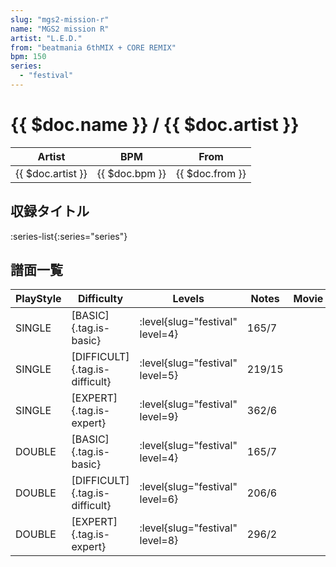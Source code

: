 ```yaml
---
slug: "mgs2-mission-r"
name: "MGS2 mission R"
artist: "L.E.D."
from: "beatmania 6thMIX + CORE REMIX"
bpm: 150
series:
  - "festival"
---
```


# {{ $doc.name }} / {{ $doc.artist }}

|Artist|BPM|From|
|------|---|----|
|{{ $doc.artist }}|{{ $doc.bpm }}|{{ $doc.from }}|

## 収録タイトル

:series-list{:series="series"}

## 譜面一覧

|PlayStyle|Difficulty|Levels|Notes|Movie|
|---------|----------|------|-----|-----|
|SINGLE|[BASIC]{.tag.is-basic}|<div class="field is-grouped is-grouped-multiline"> :level{slug="festival" level=4}</div>|165/7||
|SINGLE|[DIFFICULT]{.tag.is-difficult}|<div class="field is-grouped is-grouped-multiline"> :level{slug="festival" level=5}</div>|219/15||
|SINGLE|[EXPERT]{.tag.is-expert}|<div class="field is-grouped is-grouped-multiline"> :level{slug="festival" level=9}</div>|362/6||
|DOUBLE|[BASIC]{.tag.is-basic}|<div class="field is-grouped is-grouped-multiline"> :level{slug="festival" level=4}</div>|165/7||
|DOUBLE|[DIFFICULT]{.tag.is-difficult}|<div class="field is-grouped is-grouped-multiline"> :level{slug="festival" level=6}</div>|206/6||
|DOUBLE|[EXPERT]{.tag.is-expert}|<div class="field is-grouped is-grouped-multiline"> :level{slug="festival" level=8}</div>|296/2||
